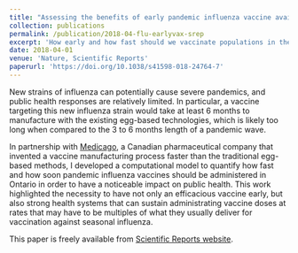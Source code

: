 ```yaml
---
title: "Assessing the benefits of early pandemic influenza vaccine availability: a case study for Ontario, Canada"
collection: publications
permalink: /publication/2018-04-flu-earlyvax-srep
excerpt: 'How early and how fast should we vaccinate populations in the event of a pandemic influenza?'
date: 2018-04-01
venue: 'Nature, Scientific Reports'
paperurl: 'https://doi.org/10.1038/s41598-018-24764-7'
---
```


New strains of influenza can potentially cause severe pandemics, and public health responses are relatively limited. In particular, a vaccine targeting this new influenza strain would take at least 6 months to manufacture with the existing egg-based technologies, which is likely too long when compared to the 3 to 6 months length of a pandemic wave. 

In partnership with [Medicago](https://www.medicago.com/en/), a Canadian pharmaceutical company that invented a vaccine manufacturing process faster than the traditional egg-based methods, I developed a computational model to quantify how fast and how soon pandemic influenza vaccines should be administered in Ontario in order to have a noticeable impact on public health. 
This work highlighted the necessity to have not only an efficacious vaccine early, but also strong health systems that can sustain administrating vaccine doses at rates that may have to be multiples of what they usually deliver for vaccination against seasonal influenza.

This paper is freely available from [Scientific Reports website](https://doi.org/10.1038/s41598-018-24764-7).

